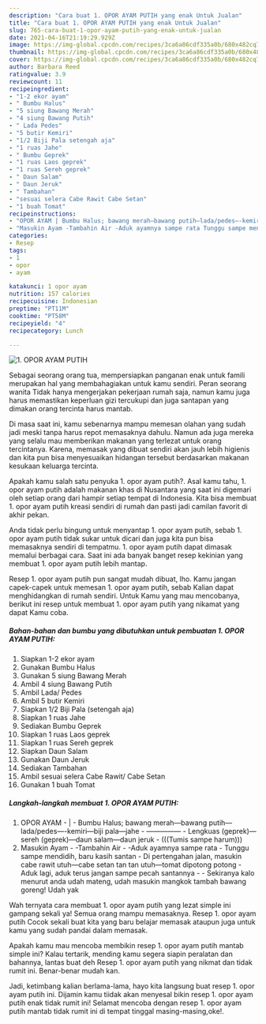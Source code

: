 ```yaml
---
description: "Cara buat 1. OPOR AYAM PUTIH yang enak Untuk Jualan"
title: "Cara buat 1. OPOR AYAM PUTIH yang enak Untuk Jualan"
slug: 765-cara-buat-1-opor-ayam-putih-yang-enak-untuk-jualan
date: 2021-04-16T21:19:29.929Z
image: https://img-global.cpcdn.com/recipes/3ca6a86cdf335a0b/680x482cq70/1-opor-ayam-putih-foto-resep-utama.jpg
thumbnail: https://img-global.cpcdn.com/recipes/3ca6a86cdf335a0b/680x482cq70/1-opor-ayam-putih-foto-resep-utama.jpg
cover: https://img-global.cpcdn.com/recipes/3ca6a86cdf335a0b/680x482cq70/1-opor-ayam-putih-foto-resep-utama.jpg
author: Barbara Reed
ratingvalue: 3.9
reviewcount: 11
recipeingredient:
- "1-2 ekor ayam"
- " Bumbu Halus"
- "5 siung Bawang Merah"
- "4 siung Bawang Putih"
- " Lada Pedes"
- "5 butir Kemiri"
- "1/2 Biji Pala setengah aja"
- "1 ruas Jahe"
- " Bumbu Geprek"
- "1 ruas Laos geprek"
- "1 ruas Sereh geprek"
- " Daun Salam"
- " Daun Jeruk"
- " Tambahan"
- "sesuai selera Cabe Rawit Cabe Setan"
- "1 buah Tomat"
recipeinstructions:
- "OPOR AYAM | Bumbu Halus; bawang merah—bawang putih—lada/pedes—-kemiri—biji pala—jahe ————— Lengkuas (geprek)—sereh (geprek)—daun salam—daun jeruk (((Tumis sampe harum)))"
- "Masukin Ayam -Tambahin Air -Aduk ayamnya sampe rata Tunggu sampe mendidih, baru kasih santan Di pertengahan jalan, masukin cabe rawit utuh—cabe setan tan tan utuh—tomat dipotong potong Aduk lagi, aduk terus jangan sampe pecah santannya  Sekiranya kalo menurut anda udah mateng, udah masukin mangkok tambah bawang goreng! Udah yak"
categories:
- Resep
tags:
- 1
- opor
- ayam

katakunci: 1 opor ayam 
nutrition: 157 calories
recipecuisine: Indonesian
preptime: "PT11M"
cooktime: "PT58M"
recipeyield: "4"
recipecategory: Lunch

---
```



![1. OPOR AYAM PUTIH](https://img-global.cpcdn.com/recipes/3ca6a86cdf335a0b/680x482cq70/1-opor-ayam-putih-foto-resep-utama.jpg)

Sebagai seorang orang tua, mempersiapkan panganan enak untuk famili merupakan hal yang membahagiakan untuk kamu sendiri. Peran seorang  wanita Tidak hanya mengerjakan pekerjaan rumah saja, namun kamu juga harus memastikan keperluan gizi tercukupi dan juga santapan yang dimakan orang tercinta harus mantab.

Di masa  saat ini, kamu sebenarnya mampu memesan olahan yang sudah jadi meski tanpa harus repot memasaknya dahulu. Namun ada juga mereka yang selalu mau memberikan makanan yang terlezat untuk orang tercintanya. Karena, memasak yang dibuat sendiri akan jauh lebih higienis dan kita pun bisa menyesuaikan hidangan tersebut berdasarkan makanan kesukaan keluarga tercinta. 



Apakah kamu salah satu penyuka 1. opor ayam putih?. Asal kamu tahu, 1. opor ayam putih adalah makanan khas di Nusantara yang saat ini digemari oleh setiap orang dari hampir setiap tempat di Indonesia. Kita bisa membuat 1. opor ayam putih kreasi sendiri di rumah dan pasti jadi camilan favorit di akhir pekan.

Anda tidak perlu bingung untuk menyantap 1. opor ayam putih, sebab 1. opor ayam putih tidak sukar untuk dicari dan juga kita pun bisa memasaknya sendiri di tempatmu. 1. opor ayam putih dapat dimasak memalui berbagai cara. Saat ini ada banyak banget resep kekinian yang membuat 1. opor ayam putih lebih mantap.

Resep 1. opor ayam putih pun sangat mudah dibuat, lho. Kamu jangan capek-capek untuk memesan 1. opor ayam putih, sebab Kalian dapat menghidangkan di rumah sendiri. Untuk Kamu yang mau mencobanya, berikut ini resep untuk membuat 1. opor ayam putih yang nikamat yang dapat Kamu coba.

<!--inarticleads1-->

##### Bahan-bahan dan bumbu yang dibutuhkan untuk pembuatan 1. OPOR AYAM PUTIH:

1. Siapkan 1-2 ekor ayam
1. Gunakan  Bumbu Halus
1. Gunakan 5 siung Bawang Merah
1. Ambil 4 siung Bawang Putih
1. Ambil  Lada/ Pedes
1. Ambil 5 butir Kemiri
1. Siapkan 1/2 Biji Pala (setengah aja)
1. Siapkan 1 ruas Jahe
1. Sediakan  Bumbu Geprek
1. Siapkan 1 ruas Laos geprek
1. Siapkan 1 ruas Sereh geprek
1. Siapkan  Daun Salam
1. Gunakan  Daun Jeruk
1. Sediakan  Tambahan
1. Ambil sesuai selera Cabe Rawit/ Cabe Setan
1. Gunakan 1 buah Tomat




<!--inarticleads2-->

##### Langkah-langkah membuat 1. OPOR AYAM PUTIH:

1. OPOR AYAM - | - Bumbu Halus; bawang merah—bawang putih—lada/pedes—-kemiri—biji pala—jahe - ————— - Lengkuas (geprek)—sereh (geprek)—daun salam—daun jeruk - (((Tumis sampe harum)))
1. Masukin Ayam - -Tambahin Air - -Aduk ayamnya sampe rata - Tunggu sampe mendidih, baru kasih santan - Di pertengahan jalan, masukin cabe rawit utuh—cabe setan tan tan utuh—tomat dipotong potong - Aduk lagi, aduk terus jangan sampe pecah santannya -  - Sekiranya kalo menurut anda udah mateng, udah masukin mangkok tambah bawang goreng! Udah yak




Wah ternyata cara membuat 1. opor ayam putih yang lezat simple ini gampang sekali ya! Semua orang mampu memasaknya. Resep 1. opor ayam putih Cocok sekali buat kita yang baru belajar memasak ataupun juga untuk kamu yang sudah pandai dalam memasak.

Apakah kamu mau mencoba membikin resep 1. opor ayam putih mantab simple ini? Kalau tertarik, mending kamu segera siapin peralatan dan bahannya, lantas buat deh Resep 1. opor ayam putih yang nikmat dan tidak rumit ini. Benar-benar mudah kan. 

Jadi, ketimbang kalian berlama-lama, hayo kita langsung buat resep 1. opor ayam putih ini. Dijamin kamu tiidak akan menyesal bikin resep 1. opor ayam putih enak tidak rumit ini! Selamat mencoba dengan resep 1. opor ayam putih mantab tidak rumit ini di tempat tinggal masing-masing,oke!.

